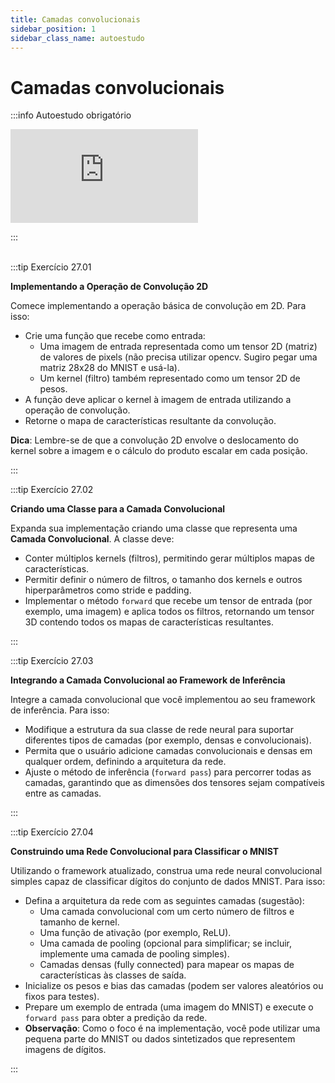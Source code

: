 ```yaml
---
title: Camadas convolucionais
sidebar_position: 1
sidebar_class_name: autoestudo
---
```


# Camadas convolucionais

:::info Autoestudo obrigatório

<div style={{ textAlign: 'center' }}>
    <iframe 
        style={{
            display: 'block',
            margin: 'auto',
            width: '100%',
            height: '50vh',
        }}
        src="https://www.youtube.com/embed/HGwBXDKFk9I" 
        frameborder="0" 
        allowFullScreen>
    </iframe>
</div>

:::
<br></br>

:::tip Exercício 27.01

**Implementando a Operação de Convolução 2D**

Comece implementando a operação básica de convolução em 2D. Para isso:

- Crie uma função que recebe como entrada:
  - Uma imagem de entrada representada como um tensor 2D (matriz) de
    valores de pixels (não precisa utilizar opencv. Sugiro pegar uma matriz
    28x28 do MNIST e usá-la).
  - Um kernel (filtro) também representado como um tensor 2D de pesos.
- A função deve aplicar o kernel à imagem de entrada utilizando a operação de
  convolução.
- Retorne o mapa de características resultante da convolução.

**Dica**: Lembre-se de que a convolução 2D envolve o deslocamento do kernel
sobre a imagem e o cálculo do produto escalar em cada posição.

:::

:::tip Exercício 27.02

**Criando uma Classe para a Camada Convolucional**

Expanda sua implementação criando uma classe que representa uma **Camada
Convolucional**. A classe deve:

- Conter múltiplos kernels (filtros), permitindo gerar múltiplos mapas de
  características.
- Permitir definir o número de filtros, o tamanho dos kernels e outros
  hiperparâmetros como stride e padding.
- Implementar o método `forward` que recebe um tensor de entrada (por exemplo,
  uma imagem) e aplica todos os filtros, retornando um tensor 3D contendo todos
  os mapas de características resultantes.

:::

:::tip Exercício 27.03

**Integrando a Camada Convolucional ao Framework de Inferência**

Integre a camada convolucional que você implementou ao seu framework de
inferência. Para isso:

- Modifique a estrutura da sua classe de rede neural para suportar diferentes
  tipos de camadas (por exemplo, densas e convolucionais).
- Permita que o usuário adicione camadas convolucionais e densas em qualquer
  ordem, definindo a arquitetura da rede.
- Ajuste o método de inferência (`forward pass`) para percorrer todas as
  camadas, garantindo que as dimensões dos tensores sejam compatíveis entre as
  camadas.

:::

:::tip Exercício 27.04

**Construindo uma Rede Convolucional para Classificar o MNIST**

Utilizando o framework atualizado, construa uma rede neural convolucional
simples capaz de classificar dígitos do conjunto de dados MNIST. Para isso:

- Defina a arquitetura da rede com as seguintes camadas (sugestão):
  - Uma camada convolucional com um certo número de filtros e tamanho de
    kernel.
  - Uma função de ativação (por exemplo, ReLU).
  - Uma camada de pooling (opcional para simplificar; se incluir, implemente
    uma camada de pooling simples).
  - Camadas densas (fully connected) para mapear os mapas de características às
    classes de saída.
- Inicialize os pesos e bias das camadas (podem ser valores aleatórios ou fixos
  para testes).
- Prepare um exemplo de entrada (uma imagem do MNIST) e execute o `forward
  pass` para obter a predição da rede.
- **Observação**: Como o foco é na implementação, você pode utilizar uma
  pequena parte do MNIST ou dados sintetizados que representem imagens de
  dígitos.

:::
